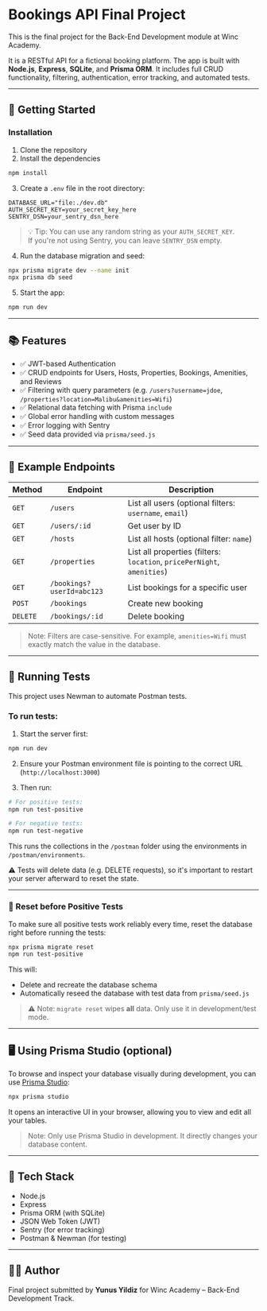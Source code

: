 # Bookings API Final Project

This is the final project for the Back-End Development module at Winc Academy.

It is a RESTful API for a fictional booking platform. The app is built with **Node.js**, **Express**, **SQLite**, and **Prisma ORM**. It includes full CRUD functionality, filtering, authentication, error tracking, and automated tests.

---

## 🚀 Getting Started

### Installation

1. Clone the repository
2. Install the dependencies

```bash
npm install
```

3. Create a `.env` file in the root directory:

```env
DATABASE_URL="file:./dev.db"
AUTH_SECRET_KEY=your_secret_key_here
SENTRY_DSN=your_sentry_dsn_here
```

> 💡 Tip: You can use any random string as your `AUTH_SECRET_KEY`.  
> If you're not using Sentry, you can leave `SENTRY_DSN` empty.

4. Run the database migration and seed:

```bash
npx prisma migrate dev --name init
npx prisma db seed
```

5. Start the app:

```bash
npm run dev
```

---

## 📚 Features

- ✅ JWT-based Authentication
- ✅ CRUD endpoints for Users, Hosts, Properties, Bookings, Amenities, and Reviews
- ✅ Filtering with query parameters (e.g. `/users?username=jdoe`, `/properties?location=Malibu&amenities=Wifi`)
- ✅ Relational data fetching with Prisma `include`
- ✅ Global error handling with custom messages
- ✅ Error logging with Sentry
- ✅ Seed data provided via `prisma/seed.js`

---

## 🔎 Example Endpoints

| Method   | Endpoint                  | Description                                                             |
| -------- | ------------------------- | ----------------------------------------------------------------------- |
| `GET`    | `/users`                  | List all users (optional filters: `username`, `email`)                  |
| `GET`    | `/users/:id`              | Get user by ID                                                          |
| `GET`    | `/hosts`                  | List all hosts (optional filter: `name`)                                |
| `GET`    | `/properties`             | List all properties (filters: `location`, `pricePerNight`, `amenities`) |
| `GET`    | `/bookings?userId=abc123` | List bookings for a specific user                                       |
| `POST`   | `/bookings`               | Create new booking                                                      |
| `DELETE` | `/bookings/:id`           | Delete booking                                                          |

> Note: Filters are case-sensitive. For example, `amenities=Wifi` must exactly match the value in the database.

---

## 🧪 Running Tests

This project uses Newman to automate Postman tests.

### To run tests:

1. Start the server first:

```bash
npm run dev
```

2. Ensure your Postman environment file is pointing to the correct URL (`http://localhost:3000`)

3. Then run:

```bash
# For positive tests:
npm run test-positive

# For negative tests:
npm run test-negative
```

This runs the collections in the `/postman` folder using the environments in `/postman/environments`.

⚠️ Tests will delete data (e.g. DELETE requests), so it's important to restart your server afterward to reset the state.

---

### 🔁 Reset before Positive Tests

To make sure all positive tests work reliably every time, reset the database right before running the tests:

```bash
npx prisma migrate reset
npm run test-positive
```

This will:

- Delete and recreate the database schema
- Automatically reseed the database with test data from `prisma/seed.js`

> ⚠️ Note: `migrate reset` wipes **all** data. Only use it in development/test mode.

---

## 🖥️ Using Prisma Studio (optional)

To browse and inspect your database visually during development, you can use [Prisma Studio](https://www.prisma.io/studio):

```bash
npx prisma studio
```

It opens an interactive UI in your browser, allowing you to view and edit all your tables.

> Note: Only use Prisma Studio in development. It directly changes your database content.

---

## 🧰 Tech Stack

- Node.js
- Express
- Prisma ORM (with SQLite)
- JSON Web Token (JWT)
- Sentry (for error tracking)
- Postman & Newman (for testing)

---

## 👨‍💻 Author

Final project submitted by **Yunus Yildiz** for Winc Academy – Back-End Development Track.
